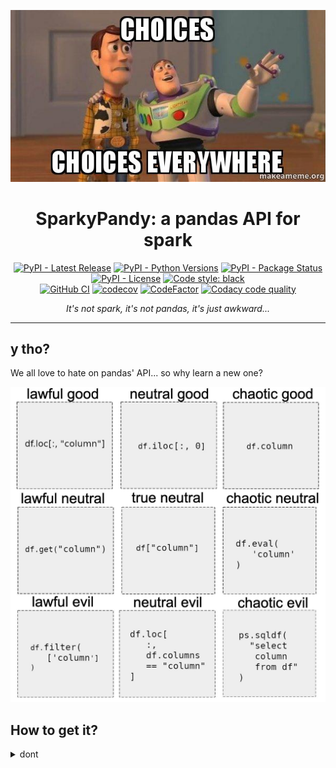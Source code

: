 <p align="center">
    <img src="assets/images/choices.jpg" alt="so many choices" width="600">
</p>

<h1 id="sparkypandy" align="center">
    SparkyPandy: a pandas API for spark
</h1>

<p align="center">
  <!-- TODO: https://bestpractices.coreinfrastructure.org/en -->
  <!-- TODO: https://www.gitpod.io/docs/getting-started -->
  <a href="https://pypi.org/project/sparkypandy/"><img src="https://img.shields.io/pypi/v/sparkypandy" alt="PyPI - Latest Release"></a>
  <a href="https://github.com/tpvasconcelos/sparkypandy/"><img src="https://img.shields.io/pypi/pyversions/sparkypandy" alt="PyPI - Python Versions"></a>
  <a href="https://pypi.org/project/sparkypandy/"><img src="https://img.shields.io/pypi/status/sparkypandy.svg" alt="PyPI - Package Status"></a>
  <a href="https://github.com/tpvasconcelos/sparkypandy/blob/master/LICENSE"><img src="https://img.shields.io/pypi/l/sparkypandy" alt="PyPI - License"></a>
  <a href="https://github.com/psf/black"><img src="https://img.shields.io/badge/code%20style-black-000000.svg" alt="Code style: black"></a>
  <br>
  <a href="https://github.com/tpvasconcelos/sparkypandy/actions/workflows/citest.yaml/"><img src="https://github.com/tpvasconcelos/sparkypandy/actions/workflows/ci.yaml/badge.svg" alt="GitHub CI"></a>
  <a href="https://codecov.io/gh/tpvasconcelos/sparkypandy"><img src="https://codecov.io/gh/tpvasconcelos/sparkypandy/branch/master/graph/badge.svg" alt="codecov"></a>
  <a href="https://www.codefactor.io/repository/github/tpvasconcelos/sparkypandy"><img src="https://www.codefactor.io/repository/github/tpvasconcelos/sparkypandy/badge" alt="CodeFactor"></a>
  <a href="https://www.codacy.com/gh/tpvasconcelos/sparkypandy/dashboard?utm_source=github.com&amp;utm_medium=referral&amp;utm_content=tpvasconcelos/sparkypandy&amp;utm_campaign=Badge_Grade"><img src="https://app.codacy.com/project/badge/Grade/24e94a244a504de8a345b70f41c34445" alt="Codacy code quality"></a>
</p>

<p align="center"><i>It&#39;s not spark, it&#39;s not pandas, it&#39;s just awkward...</i></p>

---

## y tho?

We all love to hate on pandas' API... so why learn a new one?

<img src="assets/images/pandas_api.jpeg" alt="pandas API" width="1280">

## How to get it?

<details>
<summary>dont</summary>

ok... fine!

```bash
pip install sparkypandy
```

```bash
conda install -c conda-forge sparkypandy
```

</details>
